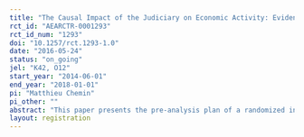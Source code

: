 ```yaml
---
title: "The Causal Impact of the Judiciary on Economic Activity: Evidence from a Field Experiment in Kenya"
rct_id: "AEARCTR-0001293"
rct_id_num: "1293"
doi: "10.1257/rct.1293-1.0"
date: "2016-05-24"
status: "on_going"
jel: "K42, O12"
start_year: "2014-06-01"
end_year: "2018-01-01"
pi: "Matthieu Chemin"
pi_other: ""
abstract: "This paper presents the pre-analysis plan of a randomized intervention providing free legal representation to a treatment group of small scale farmers in a rural community of Kenya. Our hypothesis is that legal representation will increase access to the judiciary, the security of property rights, investment, agricultural production, and thus decrease poverty."
layout: registration
---
```


